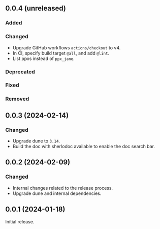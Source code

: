 ## 0.0.4 (unreleased)

### Added

### Changed

- Upgrade GitHub workflows `actions/checkout` to v4.
- In CI, specify build target `@all`, and add `@lint`.
- List ppxs instead of `ppx_jane`.

### Deprecated

### Fixed

### Removed

## 0.0.3 (2024-02-14)

### Changed

- Upgrade dune to `3.14`.
- Build the doc with sherlodoc available to enable the doc search bar.

## 0.0.2 (2024-02-09)

### Changed

- Internal changes related to the release process.
- Upgrade dune and internal dependencies.

## 0.0.1 (2024-01-18)

Initial release.
